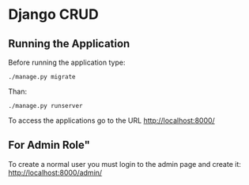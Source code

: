 # Django CRUD 


## Running the Application

Before running the application type:

    ./manage.py migrate

Than:

    ./manage.py runserver

To access the applications go to the URL <http://localhost:8000/>


## For Admin Role"

To create a normal user you must login to the admin page and
create it: <http://localhost:8000/admin/>
